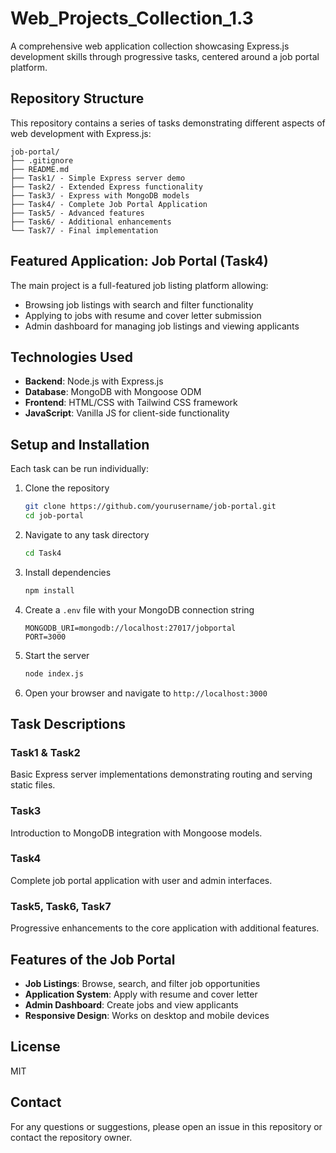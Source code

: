# Web_Projects_Collection_1.3

A comprehensive web application collection showcasing Express.js development skills through progressive tasks, centered around a job portal platform.

## Repository Structure

This repository contains a series of tasks demonstrating different aspects of web development with Express.js:

```
job-portal/
├── .gitignore
├── README.md
├── Task1/ - Simple Express server demo
├── Task2/ - Extended Express functionality
├── Task3/ - Express with MongoDB models
├── Task4/ - Complete Job Portal Application
├── Task5/ - Advanced features
├── Task6/ - Additional enhancements
└── Task7/ - Final implementation
```

## Featured Application: Job Portal (Task4)

The main project is a full-featured job listing platform allowing:

- Browsing job listings with search and filter functionality
- Applying to jobs with resume and cover letter submission
- Admin dashboard for managing job listings and viewing applicants

## Technologies Used

- **Backend**: Node.js with Express.js
- **Database**: MongoDB with Mongoose ODM
- **Frontend**: HTML/CSS with Tailwind CSS framework
- **JavaScript**: Vanilla JS for client-side functionality

## Setup and Installation

Each task can be run individually:

1. Clone the repository
   ```bash
   git clone https://github.com/yourusername/job-portal.git
   cd job-portal
   ```

2. Navigate to any task directory
   ```bash
   cd Task4
   ```

3. Install dependencies
   ```bash
   npm install
   ```

4. Create a `.env` file with your MongoDB connection string
   ```
   MONGODB_URI=mongodb://localhost:27017/jobportal
   PORT=3000
   ```

5. Start the server
   ```bash
   node index.js
   ```

6. Open your browser and navigate to `http://localhost:3000`

## Task Descriptions

### Task1 & Task2
Basic Express server implementations demonstrating routing and serving static files.

### Task3
Introduction to MongoDB integration with Mongoose models.

### Task4
Complete job portal application with user and admin interfaces.

### Task5, Task6, Task7
Progressive enhancements to the core application with additional features.

## Features of the Job Portal

- **Job Listings**: Browse, search, and filter job opportunities
- **Application System**: Apply with resume and cover letter
- **Admin Dashboard**: Create jobs and view applicants
- **Responsive Design**: Works on desktop and mobile devices

## License

MIT

## Contact

For any questions or suggestions, please open an issue in this repository or contact the repository owner.